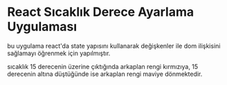 # React Sıcaklık Derece Ayarlama Uygulaması
bu uygulama react'da state yapısını kullanarak değişkenler ile dom ilişkisini sağlamayı öğrenmek için yapılmıştır.

sıcaklık 15 derecenin üzerine çıktığında arkaplan rengi kırmızıya, 15 derecenin altına düştüğünde ise arkaplan rengi maviye dönmektedir. 